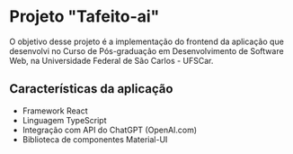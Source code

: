 # Projeto "Tafeito-ai"
O objetivo desse projeto é a implementação do frontend da aplicação que desenvolvi no Curso de Pós-graduação em Desenvolvimento de Software Web, na Universidade Federal de São Carlos - UFSCar.

## Características da aplicação
* Framework React
* Linguagem TypeScript
* Integração com API do ChatGPT (OpenAI.com)
* Biblioteca de componentes Material-UI
